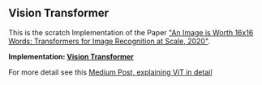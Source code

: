 ## Vision Transformer

This is the scratch Implementation of the Paper ["An Image is Worth 16x16 Words: Transformers for Image Recognition at Scale, 2020"](https://arxiv.org/abs/2010.11929). 


**Implementation: [Vision Transformer](vision_transformer_implementation.ipynb)**

For more detail see this [Medium Post, explaining ViT in detail](https://medium.com/@susant/secrets-behind-vision-transformer-that-surpass-cnn-performance-a1946b64a867)

